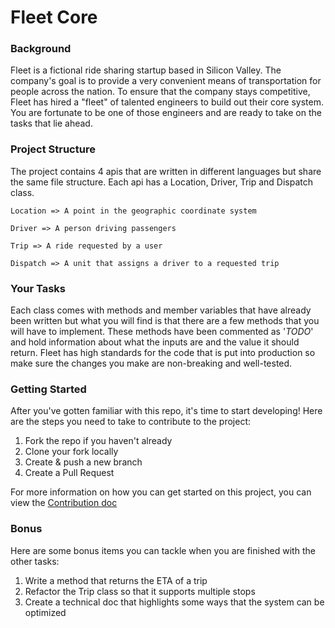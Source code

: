 # Fleet Core

### Background

Fleet is a fictional ride sharing startup based in Silicon Valley. The company's goal is to provide a very convenient means of transportation for people across the nation. To ensure that the company stays competitive, Fleet has hired a "fleet" of talented engineers to build out their core system. You are fortunate to be one of those engineers and are ready to take on the tasks that lie ahead.

### Project Structure

The project contains 4 apis that are written in different languages but share the same file structure. Each api has a Location, Driver, Trip and Dispatch class.

```
Location => A point in the geographic coordinate system

Driver => A person driving passengers

Trip => A ride requested by a user

Dispatch => A unit that assigns a driver to a requested trip
```

### Your Tasks

Each class comes with methods and member variables that have already been written but what you will find is that there are a few methods that you will have to implement. These methods have been commented as '_TODO_' and hold information about what the inputs are and the value it should return. Fleet has high standards for the code that is put into production so make sure the changes you make are non-breaking and well-tested.

### Getting Started

After you've gotten familiar with this repo, it's time to start developing! Here are the steps you need to take to contribute to the project:

1. Fork the repo if you haven't already
2. Clone your fork locally
3. Create & push a new branch
4. Create a Pull Request

For more information on how you can get started on this project, you can view the [Contribution doc](https://github.com/acm-fsc/fleet-core/blob/main/CONTRIBUTING.md)

### Bonus

Here are some bonus items you can tackle when you are finished with the other tasks:

1. Write a method that returns the ETA of a trip
2. Refactor the Trip class so that it supports multiple stops
3. Create a technical doc that highlights some ways that the system can be optimized
